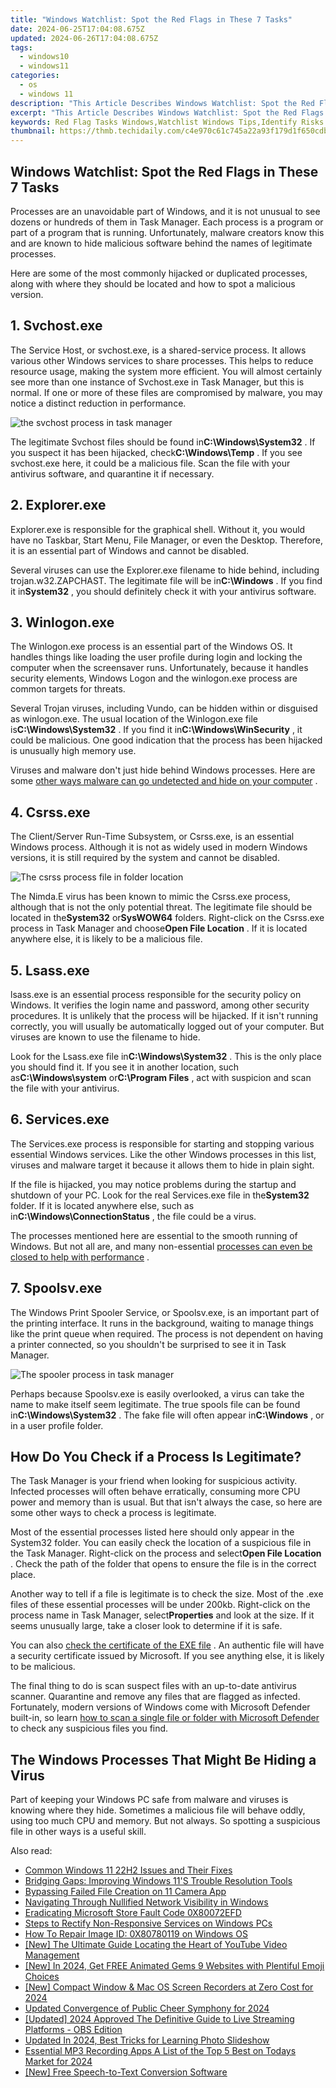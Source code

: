 ```yaml
---
title: "Windows Watchlist: Spot the Red Flags in These 7 Tasks"
date: 2024-06-25T17:04:08.675Z
updated: 2024-06-26T17:04:08.675Z
tags:
  - windows10
  - windows11
categories:
  - os
  - windows 11
description: "This Article Describes Windows Watchlist: Spot the Red Flags in These 7 Tasks"
excerpt: "This Article Describes Windows Watchlist: Spot the Red Flags in These 7 Tasks"
keywords: Red Flag Tasks Windows,Watchlist Windows Tips,Identify Risks Windows,Spotting Security Vulnerabilities,Windows Task Alerts,Detecting Threats in Windows,Recognizing Unsafe Windows Actions
thumbnail: https://thmb.techidaily.com/c4e970c61c745a22a93f179d1f650cdbb34448ec2a9158efa033c2403816542e.jpg
---
```


## Windows Watchlist: Spot the Red Flags in These 7 Tasks

 Processes are an unavoidable part of Windows, and it is not unusual to see dozens or hundreds of them in Task Manager. Each process is a program or part of a program that is running. Unfortunately, malware creators know this and are known to hide malicious software behind the names of legitimate processes.

 Here are some of the most commonly hijacked or duplicated processes, along with where they should be located and how to spot a malicious version.

## 1\. Svchost.exe

 The Service Host, or svchost.exe, is a shared-service process. It allows various other Windows services to share processes. This helps to reduce resource usage, making the system more efficient. You will almost certainly see more than one instance of Svchost.exe in Task Manager, but this is normal. If one or more of these files are compromised by malware, you may notice a distinct reduction in performance.

![the svchost process in task manager](https://static1.makeuseofimages.com/wordpress/wp-content/uploads/2023/02/svchost-process.jpg)

 The legitimate Svchost files should be found in**C:\\Windows\\System32** . If you suspect it has been hijacked, check**C:\\Windows\\Temp** . If you see svchost.exe here, it could be a malicious file. Scan the file with your antivirus software, and quarantine it if necessary.

## 2\. Explorer.exe

 Explorer.exe is responsible for the graphical shell. Without it, you would have no Taskbar, Start Menu, File Manager, or even the Desktop. Therefore, it is an essential part of Windows and cannot be disabled.

 Several viruses can use the Explorer.exe filename to hide behind, including trojan.w32.ZAPCHAST. The legitimate file will be in**C:\\Windows** . If you find it in**System32** , you should definitely check it with your antivirus software.

## 3\. Winlogon.exe

 The Winlogon.exe process is an essential part of the Windows OS. It handles things like loading the user profile during login and locking the computer when the screensaver runs. Unfortunately, because it handles security elements, Windows Logon and the winlogon.exe process are common targets for threats.

 Several Trojan viruses, including Vundo, can be hidden within or disguised as winlogon.exe. The usual location of the Winlogon.exe file is**C:\\Windows\\System32** . If you find it in**C:\\Windows\\WinSecurity** , it could be malicious. One good indication that the process has been hijacked is unusually high memory use.

 Viruses and malware don't just hide behind Windows processes. Here are some [other ways malware can go undetected and hide on your computer](https://www.makeuseof.com/can-malware-go-undetected-how-viruses-hide-from-you/) .

## 4\. Csrss.exe

 The Client/Server Run-Time Subsystem, or Csrss.exe, is an essential Windows process. Although it is not as widely used in modern Windows versions, it is still required by the system and cannot be disabled.

![The csrss process file in folder location](https://static1.makeuseofimages.com/wordpress/wp-content/uploads/2023/02/csrss-process.jpg)

 The Nimda.E virus has been known to mimic the Csrss.exe process, although that is not the only potential threat. The legitimate file should be located in the**System32** or**SysWOW64** folders. Right-click on the Csrss.exe process in Task Manager and choose**Open File Location** . If it is located anywhere else, it is likely to be a malicious file.

## 5\. Lsass.exe

 lsass.exe is an essential process responsible for the security policy on Windows. It verifies the login name and password, among other security procedures. It is unlikely that the process will be hijacked. If it isn't running correctly, you will usually be automatically logged out of your computer. But viruses are known to use the filename to hide.

 Look for the Lsass.exe file in**C:\\Windows\\System32** . This is the only place you should find it. If you see it in another location, such as**C:\\Windows\\system** or**C:\\Program Files** , act with suspicion and scan the file with your antivirus.

## 6\. Services.exe

 The Services.exe process is responsible for starting and stopping various essential Windows services. Like the other Windows processes in this list, viruses and malware target it because it allows them to hide in plain sight.

 If the file is hijacked, you may notice problems during the startup and shutdown of your PC. Look for the real Services.exe file in the**System32** folder. If it is located anywhere else, such as in**C:\\Windows\\ConnectionStatus** , the file could be a virus.

 The processes mentioned here are essential to the smooth running of Windows. But not all are, and many non-essential [processes can even be closed to help with performance](https://www.makeuseof.com/windows-processes-end-safely-performance/) .

## 7\. Spoolsv.exe

 The Windows Print Spooler Service, or Spoolsv.exe, is an important part of the printing interface. It runs in the background, waiting to manage things like the print queue when required. The process is not dependent on having a printer connected, so you shouldn't be surprised to see it in Task Manager.

![The spooler process in task manager](https://static1.makeuseofimages.com/wordpress/wp-content/uploads/2023/02/spooler-process.jpg)

 Perhaps because Spoolsv.exe is easily overlooked, a virus can take the name to make itself seem legitimate. The true spools file can be found in**C:\\Windows\\System32** . The fake file will often appear in**C:\\Windows** , or in a user profile folder.

## How Do You Check if a Process Is Legitimate?

 The Task Manager is your friend when looking for suspicious activity. Infected processes will often behave erratically, consuming more CPU power and memory than is usual. But that isn't always the case, so here are some other ways to check a process is legitimate.

 Most of the essential processes listed here should only appear in the System32 folder. You can easily check the location of a suspicious file in the Task Manager. Right-click on the process and select**Open File Location** . Check the path of the folder that opens to ensure the file is in the correct place.

 Another way to tell if a file is legitimate is to check the size. Most of the .exe files of these essential processes will be under 200kb. Right-click on the process name in Task Manager, select**Properties** and look at the size. If it seems unusually large, take a closer look to determine if it is safe.

 You can also [check the certificate of the EXE file](https://www.makeuseof.com/windows-tell-if-exe-file-is-safe/) . An authentic file will have a security certificate issued by Microsoft. If you see anything else, it is likely to be malicious.

 The final thing to do is scan suspect files with an up-to-date antivirus scanner. Quarantine and remove any files that are flagged as infected. Fortunately, modern versions of Windows come with Microsoft Defender built-in, so learn [how to scan a single file or folder with Microsoft Defender](https://www.makeuseof.com/microsoft-defender-scan-file-folder/) to check any suspicious files you find.

## The Windows Processes That Might Be Hiding a Virus

 Part of keeping your Windows PC safe from malware and viruses is knowing where they hide. Sometimes a malicious file will behave oddly, using too much CPU and memory. But not always. So spotting a suspicious file in other ways is a useful skill.


<ins class="adsbygoogle"
     style="display:block"
     data-ad-format="autorelaxed"
     data-ad-client="ca-pub-7571918770474297"
     data-ad-slot="1223367746"></ins>



<ins class="adsbygoogle"
     style="display:block"
     data-ad-client="ca-pub-7571918770474297"
     data-ad-slot="8358498916"
     data-ad-format="auto"
     data-full-width-responsive="true"></ins>

<span class="atpl-alsoreadstyle">Also read:</span>
<div><ul>
<li><a href="https://win11-tips.techidaily.com/common-windows-11-22h2-issues-and-their-fixes/"><u>Common Windows 11 22H2 Issues and Their Fixes</u></a></li>
<li><a href="https://win11-tips.techidaily.com/bridging-gaps-improving-windows-11s-trouble-resolution-tools/"><u>Bridging Gaps: Improving Windows 11'S Trouble Resolution Tools</u></a></li>
<li><a href="https://win11-tips.techidaily.com/bypassing-failed-file-creation-on-11-camera-app/"><u>Bypassing Failed File Creation on 11 Camera App</u></a></li>
<li><a href="https://win11-tips.techidaily.com/navigating-through-nullified-network-visibility-in-windows/"><u>Navigating Through Nullified Network Visibility in Windows</u></a></li>
<li><a href="https://win11-tips.techidaily.com/eradicating-microsoft-store-fault-code-0x80072efd/"><u>Eradicating Microsoft Store Fault Code 0X80072EFD</u></a></li>
<li><a href="https://win11-tips.techidaily.com/steps-to-rectify-non-responsive-services-on-windows-pcs/"><u>Steps to Rectify Non-Responsive Services on Windows PCs</u></a></li>
<li><a href="https://win11-tips.techidaily.com/how-to-repair-image-id-0x80780119-on-windows-os/"><u>How To Repair Image ID: 0X80780119 on Windows OS</u></a></li>
<li><a href="https://facebook-video-share.techidaily.com/new-the-ultimate-guide-locating-the-heart-of-youtube-video-management/"><u>[New] The Ultimate Guide  Locating the Heart of YouTube Video Management</u></a></li>
<li><a href="https://discord-videos.techidaily.com/new-in-2024-get-free-animated-gems-9-websites-with-plentiful-emoji-choices/"><u>[New] In 2024, Get FREE Animated Gems  9 Websites with Plentiful Emoji Choices</u></a></li>
<li><a href="https://screen-sharing-recording.techidaily.com/new-compact-window-and-mac-os-screen-recorders-at-zero-cost-for-2024/"><u>[New] Compact Window & Mac OS Screen Recorders at Zero Cost for 2024</u></a></li>
<li><a href="https://sound-tweaking.techidaily.com/updated-convergence-of-public-cheer-symphony-for-2024/"><u>Updated Convergence of Public Cheer Symphony for 2024</u></a></li>
<li><a href="https://screen-capture.techidaily.com/updated-2024-approved-the-definitive-guide-to-live-streaming-platforms-obs-edition/"><u>[Updated] 2024 Approved  The Definitive Guide to Live Streaming Platforms - OBS Edition</u></a></li>
<li><a href="https://ai-video-editing.techidaily.com/updated-in-2024-best-tricks-for-learning-photo-slideshow/"><u>Updated In 2024, Best Tricks for Learning Photo Slideshow</u></a></li>
<li><a href="https://sound-optimizing.techidaily.com/essential-mp3-recording-apps-a-list-of-the-top-5-best-on-todays-market-for-2024/"><u>Essential MP3 Recording Apps A List of the Top 5 Best on Todays Market for 2024</u></a></li>
<li><a href="https://fox-cloud.techidaily.com/new-free-speech-to-text-conversion-software/"><u>[New] Free Speech-to-Text Conversion Software</u></a></li>
</ul></div>
